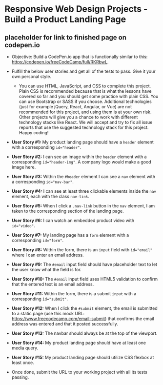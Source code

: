 # Responsive Web Design Projects - Build a Product Landing Page  

## placeholder for link to finished page on codepen.io  

* Objective: Build a CodePen.io app that is functionally similar to this: https://codepen.io/freeCodeCamp/full/RKRbwL.  
* Fulfill the below user stories and get all of the tests to pass. Give it your own personal style.  
  * You can use HTML, JavaScript, and CSS to complete this project. Plain CSS is recommended because that is what the lessons have covered so far and you should get some practice with plain CSS. You can use Bootstrap or SASS if you choose. Additional technologies (just for example jQuery, React, Angular, or Vue) are not recommended for this project, and using them is at your own risk. Other projects will give you a chance to work with different technology stacks like React. We will accept and try to fix all issue reports that use the suggested technology stack for this project. Happy coding!  
  
  
* **User Story #1:** My product landing page should have a `header` element with a corresponding `id="header"`.  
* **User Story #2:** I can see an image within the `header` element with a corresponding `id="header-img"`. A company logo would make a good image here.  
* **User Story #3:** Within the `#header` element I can see a `nav` element with a corresponding `id="nav-bar"`.  
* **User Story #4:** I can see at least three clickable elements inside the `nav` element, each with the class `nav-link`.  
* **User Story #5:** When I click a `.nav-link` button in the `nav` element, I am taken to the corresponding section of the landing page.  
* **User Story #6:** I can watch an embedded product video with `id="video"`.  
* **User Story #7:** My landing page has a `form` element with a corresponding `id="form"`.  
* **User Story #8:** Within the form, there is an `input` field with `id="email"` where I can enter an email address.  
* **User Story #9:** The `#email` input field should have placeholder text to let the user know what the field is for.  
* **User Story #10:** The `#email` input field uses HTML5 validation to confirm that the entered text is an email address.  
* **User Story #11:** Within the form, there is a submit `input` with a corresponding `id="submit"`.  
* **User Story #12:** When I click the `#submit` element, the email is submitted to a static page (use this mock URL: https://www.freecodecamp.com/email-submit) that confirms the email address was entered and that it posted successfully.  
* **User Story #13:** The navbar should always be at the top of the viewport.  
* **User Story #14:** My product landing page should have at least one media query.  
* **User Story #15:** My product landing page should utilize CSS flexbox at least once.   
* Once done, submit the URL to your working project with all its tests passing.  
